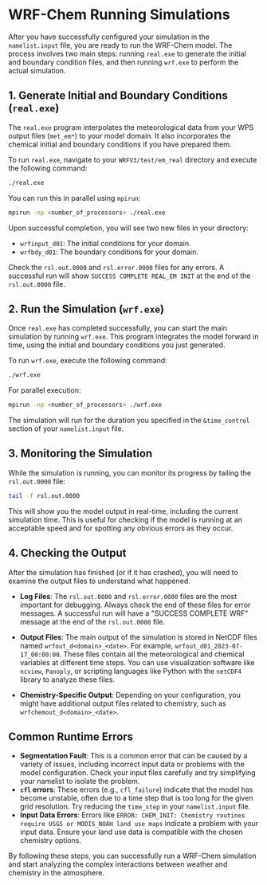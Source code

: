 # WRF-Chem Running Simulations

After you have successfully configured your simulation in the `namelist.input` file, you are ready to run the WRF-Chem model. The process involves two main steps: running `real.exe` to generate the initial and boundary condition files, and then running `wrf.exe` to perform the actual simulation.

## 1. Generate Initial and Boundary Conditions (`real.exe`)

The `real.exe` program interpolates the meteorological data from your WPS output files (`met_em*`) to your model domain. It also incorporates the chemical initial and boundary conditions if you have prepared them.

To run `real.exe`, navigate to your `WRFV3/test/em_real` directory and execute the following command:

```bash
./real.exe
```

You can run this in parallel using `mpirun`:

```bash
mpirun -np <number_of_processors> ./real.exe
```

Upon successful completion, you will see two new files in your directory:

-   `wrfinput_d01`: The initial conditions for your domain.
-   `wrfbdy_d01`: The boundary conditions for your domain.

Check the `rsl.out.0000` and `rsl.error.0000` files for any errors. A successful run will show `SUCCESS COMPLETE REAL_EM INIT` at the end of the `rsl.out.0000` file.

## 2. Run the Simulation (`wrf.exe`)

Once `real.exe` has completed successfully, you can start the main simulation by running `wrf.exe`. This program integrates the model forward in time, using the initial and boundary conditions you just generated.

To run `wrf.exe`, execute the following command:

```bash
./wrf.exe
```

For parallel execution:

```bash
mpirun -np <number_of_processors> ./wrf.exe
```

The simulation will run for the duration you specified in the `&time_control` section of your `namelist.input` file.

## 3. Monitoring the Simulation

While the simulation is running, you can monitor its progress by tailing the `rsl.out.0000` file:

```bash
tail -f rsl.out.0000
```

This will show you the model output in real-time, including the current simulation time. This is useful for checking if the model is running at an acceptable speed and for spotting any obvious errors as they occur.

## 4. Checking the Output

After the simulation has finished (or if it has crashed), you will need to examine the output files to understand what happened.

-   **Log Files**: The `rsl.out.0000` and `rsl.error.0000` files are the most important for debugging. Always check the end of these files for error messages. A successful run will have a "SUCCESS COMPLETE WRF" message at the end of the `rsl.out.0000` file.

-   **Output Files**: The main output of the simulation is stored in NetCDF files named `wrfout_d<domain>_<date>`. For example, `wrfout_d01_2023-07-17_00:00:00`. These files contain all the meteorological and chemical variables at different time steps. You can use visualization software like `ncview`, `Panoply`, or scripting languages like Python with the `netCDF4` library to analyze these files.

-   **Chemistry-Specific Output**: Depending on your configuration, you might have additional output files related to chemistry, such as `wrfchemout_d<domain>_<date>`.

## Common Runtime Errors

-   **Segmentation Fault**: This is a common error that can be caused by a variety of issues, including incorrect input data or problems with the model configuration. Check your input files carefully and try simplifying your namelist to isolate the problem.
-   **`cfl` errors**: These errors (e.g., `cfl_failure`) indicate that the model has become unstable, often due to a time step that is too long for the given grid resolution. Try reducing the `time_step` in your `namelist.input` file.
-   **Input Data Errors**: Errors like `ERROR: CHEM_INIT: Chemistry routines require USGS or MODIS_NOAH land use maps` indicate a problem with your input data. Ensure your land use data is compatible with the chosen chemistry options.

By following these steps, you can successfully run a WRF-Chem simulation and start analyzing the complex interactions between weather and chemistry in the atmosphere.